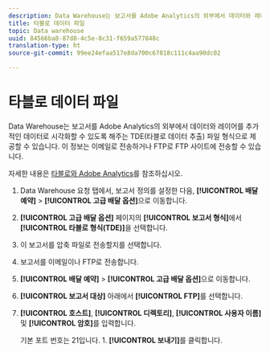 ```yaml
---
description: Data Warehouse는 보고서를 Adobe Analytics의 외부에서 데이터와 레이어를 추가적인 데이터로 시각화할 수 있도록 해주는 TDE(타블로 데이터 추출) 파일 형식으로 제공할 수 있습니다. 이 정보는 이메일로 전송하거나 FTP로 FTP 사이트에 전송할 수 있습니다.
title: 타블로 데이터 파일
topic: Data warehouse
uuid: 84566ba8-87d8-4c5e-8c31-f659a577848c
translation-type: ht
source-git-commit: 99ee24efaa517e8da700c67818c111c4aa90dc02

---
```



# 타블로 데이터 파일

Data Warehouse는 보고서를 Adobe Analytics의 외부에서 데이터와 레이어를 추가적인 데이터로 시각화할 수 있도록 해주는 TDE(타블로 데이터 추출) 파일 형식으로 제공할 수 있습니다. 이 정보는 이메일로 전송하거나 FTP로 FTP 사이트에 전송할 수 있습니다.

자세한 내용은 [타블로와 Adobe Analytics](https://www.tableausoftware.com/about/blog/2014/3/tableau-and-adobe-analytics-digital-marketing-gets-even-more-awesome-29491)를 참조하십시오.

1. Data Warehouse 요청 탭에서, 보고서 정의를 설정한 다음, **[!UICONTROL 배달 예약]** > **[!UICONTROL 고급 배달 옵션]**&#x200B;으로 이동합니다.
1. **[!UICONTROL 고급 배달 옵션]** 페이지의 **[!UICONTROL 보고서 형식]**&#x200B;에서 **[!UICONTROL 타블로 형식(TDE)]**&#x200B;을 선택합니다.
1. 이 보고서를 압축 파일로 전송할지를 선택합니다.
1. 보고서를 이메일이나 FTP로 전송합니다.

1. **[!UICONTROL 배달 예약]** > **[!UICONTROL 고급 배달 옵션]**&#x200B;으로 이동합니다.
1. **[!UICONTROL 보고서 대상]** 아래에서 **[!UICONTROL FTP]**&#x200B;를 선택합니다.
1. **[!UICONTROL 호스트]**, **[!UICONTROL 디렉토리]**, **[!UICONTROL 사용자 이름]** 및 **[!UICONTROL 암호]**&#x200B;를 입력합니다.

   기본 포트 번호는 21입니다. 1. **[!UICONTROL 보내기]**&#x200B;를 클릭합니다.
